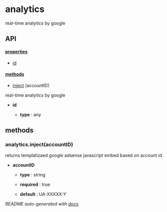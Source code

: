 # analytics

real-time analytics by google

## API

#### [properties](#analytics-properties)

  - [id](#analytics-properties-id)


#### [methods](#analytics-methods)

  - [inject](#analytics-methods-inject) (accountID)


real-time analytics by google

- **id** 

  - **type** : any


<a name="analytics-methods"></a> 

## methods 

<a name="analytics-methods-inject"></a> 

### analytics.inject(accountID)

returns templatizaed google adsense javascript embed based on account id

- **accountID** 

  - **type** : string

  - **required** : true

  - **default** : UA-XXXXX-Y



*README auto-generated with [docs](https://github.com/bigcompany/resources/tree/master/docs)*